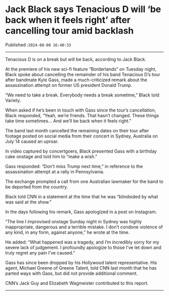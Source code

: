 # Jack Black says Tenacious D will ‘be back when it feels right’ after cancelling tour amid backlash

Published :`2024-08-08 16:40:33`

---

Tenacious D is on a break but will be back, according to Jack Black.

At the premiere of his new sci-fi feature “Borderlands” on Tuesday night, Black spoke about cancelling the remainder of his band Tenacious D’s tour after bandmate Kyle Gass, made a much-criticized remark about the assassination attempt on former US president Donald Trump.

“We need to take a break. Everybody needs a break sometime,” Black told Variety.

When asked if he’s been in touch with Gass since the tour’s cancellation, Black responded, “Yeah, we’re friends. That hasn’t changed. These things take time sometimes… And we’ll be back when it feels right.”

The band last month cancelled the remaining dates on their tour after footage posted on social media from their concert in Sydney, Australia on July 14 caused an uproar.

In video captured by concertgoers, Black presented Gass with a birthday cake onstage and told him to “make a wish.”

Gass responded: “Don’t miss Trump next time,” in reference to the assassination attempt at a rally in Pennsylvania.

The exchange prompted a call from one Australian lawmaker for the band to be deported from the country.

Black told CNN in a statement at the time that he was “blindsided by what was said at the show.”

In the days following his remark, Gass apologized in a post on Instagram.

“The line I improvised onstage Sunday night in Sydney was highly inappropriate, dangerous and a terrible mistake. I don’t condone violence of any kind, in any form, against anyone,” he wrote at the time.

He added: “What happened was a tragedy, and I’m incredibly sorry for my severe lack of judgement. I profoundly apologize to those I’ve let down and truly regret any pain I’ve caused.”

Gass has since been dropped by his Hollywood talent representative. His agent, Michael Greene of Greene Talent, told CNN last month that he has parted ways with Gass, but did not provide additional comment.

CNN’s Jack Guy and Elizabeth Wagmeister contributed to this report.

---

